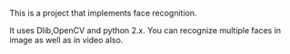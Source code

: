 This is a project that implements face recognition.

It uses Dlib,OpenCV and python 2.x. You can recognize multiple faces in image as well as in video also.
